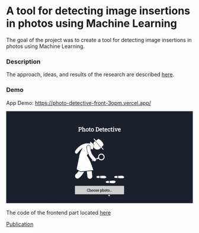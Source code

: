 # A tool for detecting image insertions in photos using Machine Learning
The goal of the project was to create a tool for detecting image insertions in photos using Machine Learning.

### Description
The approach, ideas, and results of the research are described [here](https://github.com/TanyaIgnatenko/photo-detective/blob/main/Presentation.pdf).

### Demo
App Demo: https://photo-detective-front-3opm.vercel.app/

![App demo](assets/demo.gif)

The code of the frontend part located [here](https://github.com/TanyaIgnatenko/photo-detective-front)

[Publication](https://e-lib.nsu.ru/reader/bookView.html?params=UmVzb3VyY2UtMzg2OQ/cGFnZTAwMDAwMA)




